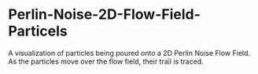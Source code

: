 # Perlin-Noise-2D-Flow-Field-Particels
A visualization of particles being poured onto a 2D Perlin Noise Flow Field. As the particles move over the flow field, their trail is traced.
